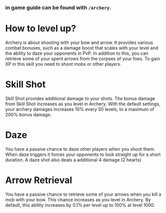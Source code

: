 ### in game guide can be found with `/archery`.

# How to level up?
Archery is about shooting with your bow and arrow. It provides various combat bonuses, such as a damage boost that scales with your level and the ability to daze your opponents in PvP. In addition to this, you can retrieve some of your spent arrows from the corpses of your foes.
To gain XP in this skill you need to shoot mobs or other players.

# Skill Shot
Skill Shot provides additional damage to your shots. The bonus damage from Skill Shot increases as you level in Archery. With the default settings, your archery damages increases 10% every 50 levels, to a maximum of 200% bonus damage.

# Daze 
You have a passive chance to daze other players when you shoot them. When daze triggers it forces your opponents to look straight up for a short duration. A daze shot also deals a additional 4 damage (2 hearts)

# Arrow Retrieval
You have a passive chance to retrieve some of your arrows when you kill a mob with your bow. This chance increases as you level in Archery.
By default, this ability increases by 0.1% per level up to 100% at level 1000.